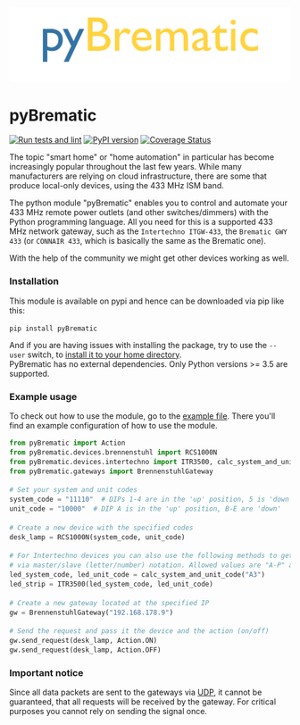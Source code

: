 [![pyBrematic logo](https://raw.githubusercontent.com/d-Rickyy-b/pyBrematic/master/docs/pyBrematic_logo.png)](https://github.com/d-Rickyy-b/pyBrematic)

# pyBrematic
[![Run tests and lint](https://github.com/d-Rickyy-b/pyBrematic/actions/workflows/python-lint-test.yml/badge.svg)](https://github.com/d-Rickyy-b/pyBrematic/actions/workflows/python-lint-test.yml)
[![PyPI version](https://badge.fury.io/py/pyBrematic.svg)](https://pypi.org/project/pyBrematic)
[![Coverage Status](https://coveralls.io/repos/github/d-Rickyy-b/pyBrematic/badge.svg?branch=master)](https://coveralls.io/github/d-Rickyy-b/pyBrematic?branch=master)

The topic "smart home" or "home automation" in particular has become increasingly popular throughout the last few years. While many manufacturers are relying
on cloud infrastructure, there are some that produce local-only devices, using the 433 MHz ISM band.

The python module "pyBrematic" enables you to control and automate your 433 MHz remote power outlets (and other switches/dimmers) with the Python programming
language. All you need for this is a supported 433 MHz network gateway, such as the `Intertechno ITGW-433`, the `Brematic GWY 433` (or `CONNAIR 433`, which is
basically the same as the Brematic one).

With the help of the community we might get other devices working as well.

### Installation

This module is available on pypi and hence can be downloaded via pip like this:

`pip install pyBrematic`

And if you are having issues with installing the package, try to use the `--user` switch,
to [install it to your home directory](https://stackoverflow.com/questions/42988977/what-is-the-purpose-pip-install-user).  
PyBrematic has no external dependencies. Only Python versions >= 3.5 are supported.

### Example usage

To check out how to use the module, go to the [example file](https://github.com/d-Rickyy-b/pyBrematic/blob/master/pyBrematic/example/example.py). There you'll
find an example configuration of how to use the module.

```python
from pyBrematic import Action
from pyBrematic.devices.brennenstuhl import RCS1000N
from pyBrematic.devices.intertechno import ITR3500, calc_system_and_unit_code
from pyBrematic.gateways import BrennenstuhlGateway

# Set your system and unit codes
system_code = "11110"  # DIPs 1-4 are in the 'up' position, 5 is 'down'
unit_code = "10000"  # DIP A is in the 'up' position, B-E are 'down'

# Create a new device with the specified codes
desk_lamp = RCS1000N(system_code, unit_code)

# For Intertechno devices you can also use the following methods to get the code
# via master/slave (letter/number) notation. Allowed values are "A-P" and "1-16".
led_system_code, led_unit_code = calc_system_and_unit_code("A3")
led_strip = ITR3500(led_system_code, led_unit_code)

# Create a new gateway located at the specified IP
gw = BrennenstuhlGateway("192.168.178.9")

# Send the request and pass it the device and the action (on/off)
gw.send_request(desk_lamp, Action.ON)
gw.send_request(desk_lamp, Action.OFF)
```

### Important notice

Since all data packets are sent to the gateways via [UDP](https://en.wikipedia.org/wiki/User_Datagram_Protocol), it cannot be guaranteed, that all requests
will be received by the gateway. For critical purposes you cannot rely on sending the signal once.
